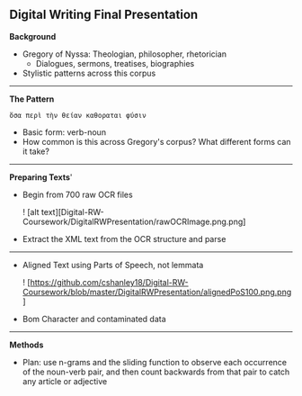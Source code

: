 Digital Writing Final Presentation
---
**Background**

- Gregory of Nyssa: Theologian, philosopher, rhetorician
	- Dialogues, sermons, treatises, biographies
- Stylistic patterns across this corpus

---
**The Pattern**

	ὅσα περὶ τὴν θείαν καθοραται φύσιν
	
- Basic form: verb-noun
- How common is this across Gregory's corpus?  What different forms can it take?

---
**Preparing Texts**'

- Begin from 700 raw OCR files

	! [alt text][Digital-RW-Coursework/DigitalRWPresentation/rawOCRImage.png.png]
- Extract the XML text from the OCR structure and parse

---

- Aligned Text using Parts of Speech, not lemmata

	! [https://github.com/cshanley18/Digital-RW-Coursework/blob/master/DigitalRWPresentation/alignedPoS100.png.png]
- Bom Character and contaminated data
	 

---
**Methods**

- Plan: use n-grams and the sliding function to observe each occurrence of the noun-verb pair, and then count backwards from that pair to catch any article or adjective
